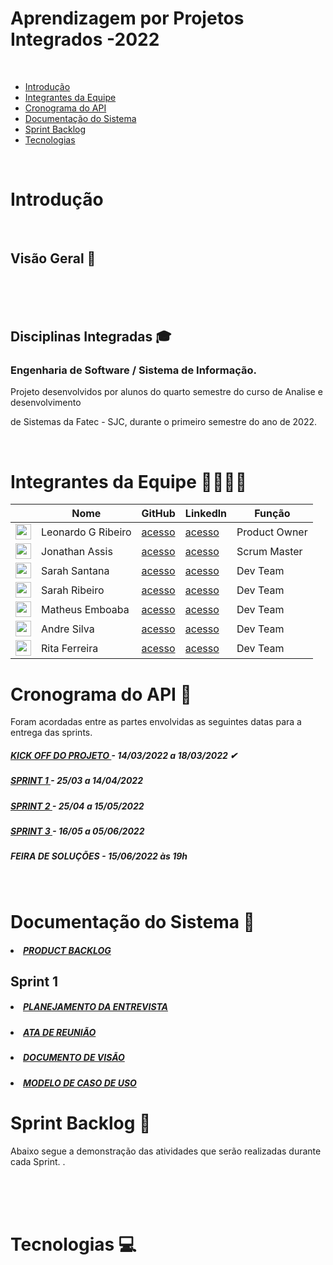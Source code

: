 # Aprendizagem por Projetos Integrados -2022
 
 <br/>

- [Introdução](#Introdução)
- [Integrantes da Equipe](#IntegrantesdaEquipe)
- [Cronograma do API](#CronogramadoAPI)
- [Documentação do Sistema](#Documentacao)
- [Sprint Backlog](#SprintBacklog)
- [Tecnologias](#Tecnologias)


 <br/>

# Introdução <a name = "Introdução"></a>

 <br/>

## Visão Geral 🔎


<br/>

<br/>


<br/>

## Disciplinas Integradas 🎓

### Engenharia de Software / Sistema de Informação.

Projeto desenvolvidos por alunos do quarto semestre do curso de Analise e desenvolvimento

de Sistemas da Fatec - SJC, durante o primeiro semestre do ano de 2022.

<br/>


# Integrantes da Equipe 👩‍💻👨‍💻 <a name = "IntegrantesdaEquipe"></a>

|                                                                       | Nome           | GitHub                                          | Linkedln                                                          | Função        |
| ----------------------------------------------------------------------- | -------------- | ----------------------------------------------- | ----------------------------------------------------------------- | ------------- |
| <img width="25px" height="25px" src="https://i.imgur.com/itk4Qgy.jpg">  | Leonardo G Ribeiro  | [acesso](https://github.com/Leo0256)       | [acesso](https://www.linkedin.com/in/leonardo-gustavo-ribeiro-ba23831b6/)     | Product Owner  |
| <img width="25px" height="25px" src="https://i.imgur.com/IVGZ0fB.png">  | Jonathan Assis | [acesso](https://github.com/Jonathan-Assis)     | [acesso](https://www.linkedin.com/in/jonathan-gabriel-/)          | Scrum Master     |
| <img width="25px" height="25px" src="https://i.imgur.com/7fhn4ax.png"> | Sarah Santana    | [acesso](https://github.com/Sarah781)          | [acesso](https://www.linkedin.com/in/sarah-santana-843394200/)  | Dev Team |
| <img width="25px" height="25px" src="https://i.imgur.com/k4qPgmr.png">  | Sarah Ribeiro  | [acesso](https://github.com/Sarah6197)       | [acesso](https://www.linkedin.com/in/sarah-fernandes-494000196)     | Dev Team |
| <img width="25px" height="25px" src="https://i.imgur.com/mzAuRZS.png">  | Matheus Emboaba  | [acesso](https://github.com/MatheusEmboabaTeteu)       | [acesso]()     | Dev Team  |
| <img width="25px" height="25px" src="https://i.imgur.com/sWAKtzF.jpg">  | Andre Silva  | [acesso](https://github.com/AndreSilva358)       | [acesso](https://www.linkedin.com/in/andr%C3%A9-silva-63a4621ba)     | Dev Team  |
| <img width="25px" height="25px" src="https://i.imgur.com/kEh4Dqy.png">  | Rita Ferreira  | [acesso](https://github.com/ferreirarita)       | [acesso](https://www.linkedin.com/in/rita-ferreira-894ba1200)     | Dev Team  |




# Cronograma do API 📆 <a name = "CronogramadoAPI"></a>

Foram acordadas entre as partes envolvidas as seguintes datas para a entrega das sprints.

<h5 >
   <a href=''>
   KICK OFF DO PROJETO </a> - 14/03/2022 a 18/03/2022 ✔</h5>

   <h5 >
   <a href=''>
   SPRINT 1 </a> - 25/03 a 14/04/2022 </h5>

   <h5 >
   <a href=''>
   SPRINT 2 </a> - 25/04 a 15/05/2022 </h5>

   <h5 >
   <a href=''>
  SPRINT 3 </a> - 16/05 a 05/06/2022  </h5>

   <h5 >
 
FEIRA DE SOLUÇÕES</a> - 15/06/2022 às 19h </h5>

 <br/>

# Documentação do Sistema 📂 <a name = "Documentacao"></a>

  <h5 >
   <a href=''>
   <li> PRODUCT BACKLOG</li></a> </h5>

## Sprint 1

  <h5 >
   <a href=''>
   <li> PLANEJAMENTO DA ENTREVISTA</li></a> </h5>

   <h5 >
   <a href=''>
   <li> ATA DE REUNIÃO</li></a> </h5>

   <h5 >
   <a href=''>
   <li>DOCUMENTO DE VISÃO</li></a> </h5>

   <h5 >
   <a href=''>
   <li>MODELO DE CASO DE USO</li> </a> </h5>



# Sprint Backlog 📃<a name = "SprintBacklog"></a>

<h align="center"> Abaixo segue a demonstração das atividades que serão realizadas durante cada Sprint. .</h>

 <br/>



 <br/>



 <br/>

# Tecnologias 💻 <a name = "Tecnologias"></a>





   <br/>



<br/>



